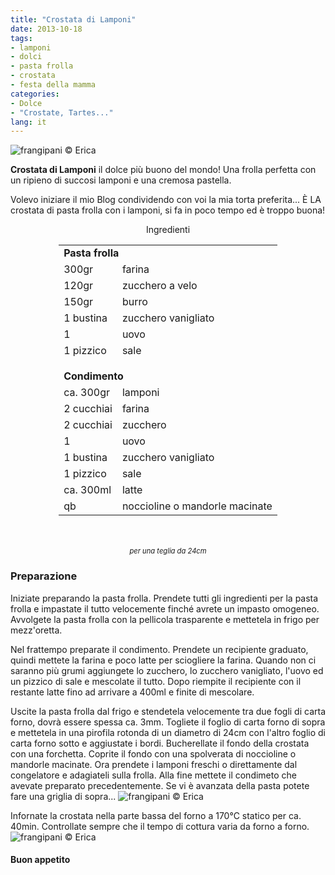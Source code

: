 ```yaml
---
title: "Crostata di Lamponi"
date: 2013-10-18
tags:
- lamponi
- dolci
- pasta frolla
- crostata
- festa della mamma
categories:
- Dolce
- "Crostate, Tartes..."
lang: it
---
```

![](header.jpg "frangipani © Erica")

**Crostata di Lamponi** il dolce più buono del mondo! Una frolla perfetta con un ripieno di succosi lamponi e una cremosa pastella.

Volevo iniziare il mio Blog condividendo con voi la mia torta preferita... È LA crostata di pasta frolla con i lamponi, si fa in poco tempo ed è troppo buona!


<div id="wrapper" style="text-align: center">
  <div id="yourdiv" style="display: inline-block;">
    <div class="ingredients" itemscope itemtype="http://schema.org/Recipe">
      <span itemprop="name" style="display:none;">Crostata di Lamponi</span>
      <span itemprop="recipeCategory" style="display:none;">Dolce</span>
      <img itemprop="image" style="display:none;" class="ignore-gallery-item" src="header.jpeg"/>
      <span itemprop="author" style="display:none;">Erica Raiano</span>
      <span itemprop="description" style="display:none;">Crostata di Lamponi il dolce più buono del mondo! Una frolla perfetta con un ripieno di succosi lamponi e una cremosa pastella.</span>
      <div class="ingredients-title">Ingredienti</div>
      <table>
        <tbody>
          <tr>
            <td colspan="2"><b>Pasta frolla</b></td>
          </tr>      
          <tr itemprop="recipeIngredient"> 
            <td>300gr</td>
            <td>farina</td>
          </tr>      
          <tr itemprop="recipeIngredient"> 
            <td>120gr</td>
            <td>zucchero a velo</td>
          </tr>      
          <tr itemprop="recipeIngredient"> 
            <td>150gr</td>
            <td>burro</td>
          </tr>      
          <tr itemprop="recipeIngredient"> 
            <td>1 bustina</td>
            <td>zucchero vanigliato</td>
          </tr>      
          <tr itemprop="recipeIngredient">
            <td>1</td>
            <td>uovo</td>
          </tr>      
          <tr itemprop="recipeIngredient">
            <td>1 pizzico</td>
            <td>sale</td>
          </tr>
          <tr style="height: 15px;"></tr>
          <tr>          
            <td colspan="2"><b>Condimento</b></td>
          </tr>      
          <tr itemprop="recipeIngredient">
            <td>ca. 300gr</td>
            <td>lamponi</td>
          </tr>      
          <tr itemprop="recipeIngredient">     
            <td>2 cucchiai</td>
            <td>farina</td>
          </tr>      
          <tr itemprop="recipeIngredient">
            <td>2 cucchiai</td>
            <td>zucchero</td>
          </tr>      
          <tr itemprop="recipeIngredient">
            <td>1</td>
            <td>uovo</td>
          </tr>      
          <tr itemprop="recipeIngredient">
            <td>1 bustina</td>
            <td>zucchero vanigliato</td>
          </tr>      
          <tr itemprop="recipeIngredient">
            <td>1 pizzico</td>
            <td>sale</td>
          </tr>      
          <tr itemprop="recipeIngredient">
            <td>ca. 300ml</td>
            <td>latte</td>
          </tr>      
          <tr itemprop="recipeIngredient">
            <td>qb</td>
            <td>noccioline o mandorle macinate</td>        
          </tr>
        </tbody>
      </table>
      <br></br>
      <i class="pull-right" style="font-size: 80%;" itemprop="recipeYield">per una teglia da 24cm</i>
    </div>
  </div>
</div>


<h3>
  <font color="grey">
    <i class="fa fa-cogs"></i>
  </font> Preparazione
</h3>

Iniziate preparando la pasta frolla. Prendete tutti gli ingredienti per la pasta frolla e impastate il tutto velocemente finché avrete un impasto omogeneo. Avvolgete la pasta frolla con la pellicola trasparente e mettetela in frigo per mezz'oretta.

Nel frattempo preparate il condimento. Prendete un recipiente graduato, quindi mettete la farina e poco latte per sciogliere la farina. Quando non ci saranno più grumi aggiungete lo zucchero, lo zucchero vanigliato, l'uovo ed un pizzico di sale e mescolate il tutto. Dopo riempite il recipiente con il restante latte fino ad arrivare a 400ml e finite di mescolare.

Uscite la pasta frolla dal frigo e stendetela velocemente tra due fogli di carta forno, dovrà essere spessa ca. 3mm. Togliete il foglio di carta forno di sopra e mettetela in una pirofila rotonda di un diametro di 24cm con l'altro foglio di carta forno sotto e aggiustate i bordi. Bucherellate il fondo della crostata con una forchetta. Coprite il fondo con una spolverata di noccioline o mandorle macinate. Ora prendete i lamponi freschi o direttamente dal congelatore e adagiateli sulla frolla. Alla fine mettete il condimeto che avevate preparato precedentemente. Se vi è avanzata della pasta potete fare una griglia di sopra...
![](cruda.jpg "frangipani © Erica")

Infornate la crostata nella parte bassa del forno a 170°C statico per ca. 40min. Controllate sempre che il tempo di cottura varia da forno a forno.
![](risultato.jpg "frangipani © Erica")

<h4>Buon appetito
  <font color="red">
    <i class="fa fa-smile-o"></i>
  </font>
</h4>
